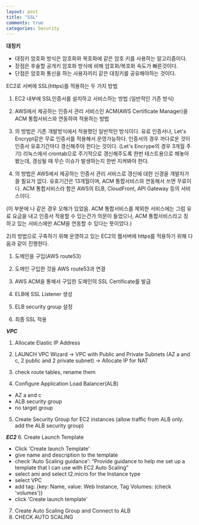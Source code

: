 ```yaml
---
layout: post
title: "SSL"
comments: true
categories: Security
---
```


**대칭키**

- 대칭키 암호화 방식은 암호화와 복호화에 같은 암호 키를 사용하는 알고리즘이다.
- 장점은 후술할 공개키 암호화 방식에 비해 암호화/복호화 속도가 빠른것이다.
- 단점은 암호화 통신을 하는 사용자끼리 같은 대칭키를 공유해야하는 것이다.

EC2로 서버에 SSL(https)를 적용하는 두 가지 방법

1. EC2 내부에 SSL인증서를 설치하고 서비스하는 방법 (일반적인 기존 방식)

2. AWS에서 제공하는 인증서 관리 서비스인 ACM(AWS Certificate Manager)을 ACM 통합서비스와 연동하여 적용하는 방법

3. 의 방법은 기존 개발방식에서 적용했던 일반적인 방식이다. 유료 인증서나, Let's Encrypt같은 무료 인증서를 적용해서 운영가능하다. 인증서의 경우 까다로운 것이 인증서 유효기간마다 갱신해주야 한다는 것이다. (Let's Encrype의 경우 3개월 주기) 리눅스에서 crontab으로 주기적으로 갱신해주도록 한번 테스트용으로 해놓아봤는데, 갱싱될 때 무슨 이슈가 발생하는지 한번 지켜봐야 한다.

4. 의 방법은 AWS에서 제공하는 인증서 관리 서비스로 갱신에 대한 신경을 개발자가 쓸 필요가 없다. 유효기간은 13개월이며, ACM 통합서비스와 연동해서 쓰면 무료이다. ACM 통합서비스라 함은 AWS의 ELB, CloudFront, API Gateway 등의 서비스이다.

(이 부분에 나 같은 경우 오해가 있었음. ACM 통합서비스를 제외한 서비스에는 그럼 유료 요금을 내고 인증서 적용할 수 있는건가 의문이 들었으나, ACM 통합서비스라고 칭하고 있는 서비스에만 ACM을 연동할 수 있다는 뜻이었다.)

2)의 방법으로 구축하기 위해 운영하고 있는 EC2의 웹서버에 https를 적용하기 위해 다음과 같이 진행한다.

1. 도메인을 구입(AWS route53)

2. 도메인 구입한 것을 AWS route53과 연결

3. AWS ACM을 통해서 구입한 도메인의 SSL Certificate를 발급

4. ELB에 SSL Listener 생성

5. ELB security group 설정

6. 최종 SSL 적용

**_VPC_**

1. Allocate Elastic IP Address
2. LAUNCH VPC Wizard → VPC with Public and Private Subnets (AZ a and c, 2 public and 2 private subnet) → Allocate IP for NAT
3. check route tables, rename them

4. Configure Application Load Balancer(ALB)

- AZ a and c
- ALB security group
- no target group

5. Create Security Group for EC2 instances (allow traffic from ALB only. add the ALB security group)

**_EC2_** 6. Create Launch Template

- Click 'Create launch Template'
- give name and description to the template
- check 'Auto Scaling guidance': “Provide guidance to help me set up a template that I can use with EC2 Auto Scaling”
- select ami and select t2.micro for the Instance type
- select VPC
- add tag: {key: Name, value: Web Instance, Tag Volumes: (check 'volumes')}
- click 'Create launch template'

7. Create Auto Scaling Group and Connect to ALB
8. CHECK AUTO SCALING
